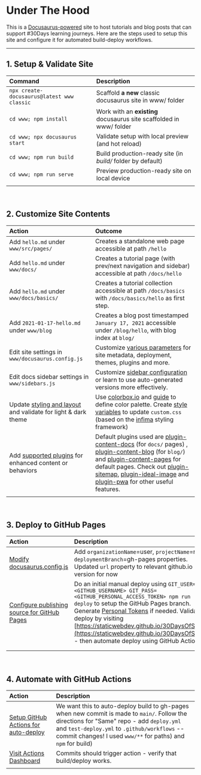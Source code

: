 # Under The Hood

This is a [Docusaurus-powered](https://docusaurus.io) site to host tutorials and blog posts that can support #30Days learning journeys. Here are the steps used to setup this site and configure it for automated build-deploy workflows.



---

## 1. Setup & Validate Site

| Command | Description |
|:--- |:--- |
| `npx create-docusaurus@latest www classic` | Scaffold **a new** classic docusaurus site in www/ folder |
| `cd www; npm install` | Work with an **existing** docusaurus site scaffolded in www/ folder |
| `cd www; npx docusaurus start` | Validate setup with local preview (and hot reload) |
| `cd www; npm run build` | Build production-ready site (in _build/_ folder by default) |
| `cd www; npm run serve` | Preview production-ready site on local device |
| | |

<br/>

## 2. Customize Site Contents

| Action | Outcome |
|:--- |:--- |
| Add `hello.md` under `www/src/pages/` | Creates a standalone web page accessible at path `/hello`|
| Add `hello.md` under `www/docs/` | Creates a tutorial page (with prev/next navigation and sidebar) accessible at path `/docs/hello`|
| Add `hello.md` under `www/docs/basics/` | Creates a tutorial collection accessible at path `/docs/basics` with `/docs/basics/hello` as first step.|
| Add `2021-01-17-hello.md` under `www/blog` | Creates a blog post timestamped `January 17, 2021` accessible under `/blog/hello`, with blog index at `blog/` |
| Edit site  settings in `www/docusaurus.config.js` | Customize [various parameters](https://docusaurus.io/docs/configuration) for site metadata, deployment, themes, plugins and more. |
| Edit docs sidebar settings in `www/sidebars.js` | Customize [sidebar configuration](https://docusaurus.io/docs/sidebar/items) or learn to use auto-generated versions more effectively. |
| Update [styling and layout](https://docusaurus.io/docs/next/styling-layout) and validate for light & dark theme | Use [colorbox.io](https://colorbox.io/) and [guide](https://justtheskills.com/colorbox/) to define color palette. Create [style variables](https://docusaurus.io/docs/next/styling-layout#styling-your-site-with-infima) to update `custom.css` (based on  the [infima](https://infima.dev/) styling framework) |
| Add [supported plugins](https://docusaurus.io/docs/api/plugins) for enhanced content or behaviors | Default plugins used are [plugin-content-docs](https://docusaurus.io/docs/api/plugins/@docusaurus/plugin-content-docs) (for `docs/` pages) , [plugin-content-blog](https://docusaurus.io/docs/api/plugins/@docusaurus/plugin-content-blog) (for `blog/`) and [plugin-content-pages](https://docusaurus.io/docs/api/plugins/@docusaurus/plugin-content-pages) for default pages. Check out [plugin-sitemap](https://docusaurus.io/docs/api/plugins/@docusaurus/plugin-sitemap), [plugin-ideal-image](https://docusaurus.io/docs/api/plugins/@docusaurus/plugin-ideal-image) and [plugin-pwa](https://docusaurus.io/docs/api/plugins/@docusaurus/plugin-pwa) for other useful features. |
| | |

<br/>

## 3. Deploy to GitHub Pages

| Action | Description |
|:--- |:--- |
| [Modify docusaurus.config.js](https://docusaurus.io/docs/deployment#docusaurusconfigjs-settings)  | Add `organizationName`=user, `projectName`=repo, `deploymentBranch`=gh-pages properties. <br/>Updated `url` property to relevant github.io version for now |
| [Configure publishing source for GitHub Pages](https://docs.github.com/en/pages/getting-started-with-github-pages/configuring-a-publishing-source-for-your-github-pages-site)| Do an initial manual deploy using `GIT_USER=<GITHUB_USERNAME> GIT_PASS=<GITHUB_PERSONAL_ACCESS_TOKEN> npm run deploy` to setup the GitHub Pages branch. Generate [Personal Tokens](https://docs.github.com/en/authentication/keeping-your-account-and-data-secure/creating-a-personal-access-token) if needed. Validate deploy by visiting [https://staticwebdev.github.io/30DaysOfSWA/](https://staticwebdev.github.io/30DaysOfSWA) - then automate deploy using GitHub Actions.|
| | |
| | |

<br/>

## 4. Automate with GitHub Actions

| Action | Description |
|:--- |:--- |
| [Setup GitHub Actions for auto-deploy](https://docusaurus.io/docs/deployment#triggering-deployment-with-github-actions)  | We want this to auto-deploy build to gh-pages when new commit is made to `main/`. Follow the directions for "Same" repo - add `deploy.yml` and `test-deploy.yml` to `.github/workflows` -- commit changes! I used `www/**` for paths) and `npm` for build) |
|  [Visit Actions Dashboard](https://github.com/nitya/docusaurus-demo/actions) | Commits should trigger action - verify that build/deploy works. |
|  | |


<br/>
